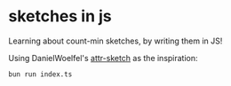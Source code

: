 # sketches in js

Learning about count-min sketches, by writing them in JS!

Using DanielWoelfel's [attr-sketch](https://github.com/instantdb/instant/blob/main/server/src/instant/db/attr_sketch.clj) as the inspiration:

```bash
bun run index.ts
```
